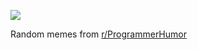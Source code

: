![](https://preview.redd.it/6p1q7b3tjmxe1.png?width=640&crop=smart&auto=webp&s=60ee028d4f682125683044de5a28f3bda69798fd)

 Random memes from [r/ProgrammerHumor](https://www.reddit.com/r/ProgrammerHumor/)
